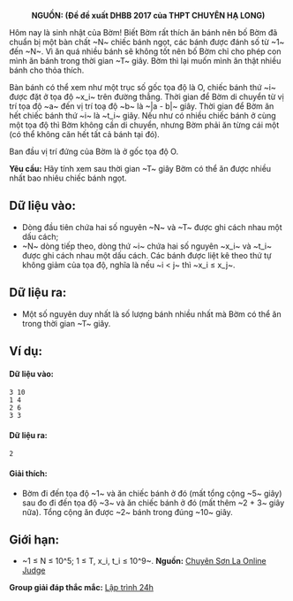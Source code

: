 **<center>NGUỒN: (Đề đề xuất DHBB 2017 của THPT CHUYÊN HẠ LONG)</center>**

Hôm nay là sinh nhật của Bờm! Biết Bờm rất thích ăn bánh nên bố Bờm đã chuẩn bị một bàn chất ~N~ chiếc bánh ngọt, các bánh được đánh số từ ~1~ đến ~N~. Vì ăn quá nhiều bánh sẽ không tốt nên bố Bờm chỉ cho phép con mình ăn bánh trong thời gian ~T~ giây. Bờm thì lại muốn mình ăn thật nhiều bánh cho thỏa thích.

Bàn bánh có thể xem như một trục số gốc tọa độ là O, chiếc bánh thứ ~i~ được đặt ở tọa độ ~x_i~ trên đường thẳng. Thời gian để Bờm di chuyển từ vị trí tọa độ ~a~ đến vị trí toạ độ ~b~ là ~|a - b|~ giây. Thời gian để Bờm ăn hết chiếc bánh thứ ~i~ là ~t_i~ giây. Nếu như có nhiều chiếc bánh ở cùng một tọa độ thì Bờm không cần di chuyển, nhưng Bờm phải ăn từng cái một (có thể không căn hết tất cả bánh tại đó).

Ban đầu vị trí đứng của Bờm là ở gốc tọa độ O.

**Yêu cầu:** Hãy tính xem sau thời gian ~T~ giây Bờm có thể ăn được nhiều nhất bao nhiêu chiếc bánh ngọt.

## Dữ liệu vào:
- Dòng đầu tiên chứa hai số nguyên ~N~ và ~T~ được ghi cách nhau một dấu cách;
- ~N~ dòng tiếp theo, dòng thứ ~i~ chứa hai số nguyên ~x_i~ và ~t_i~ được ghi cách nhau một dấu cách. Các bánh được liệt kê theo thứ tự không giảm của tọa độ, nghĩa là nếu ~i < j~ thì ~x_i ≤ x_j~.

## Dữ liệu ra:

- Một số nguyên duy nhất là số lượng bánh nhiều nhất mà Bờm có thể ăn trong thời gian ~T~ giây.

## Ví dụ:
#### Dữ liệu vào:
```
3 10
1 4
2 6
3 3
```

#### Dữ liệu ra:
```
2
```

#### Giải thích:
- Bờm đi đến tọa độ ~1~ và ăn chiếc bánh ở đó (mất tổng cộng ~5~ giây) sau đo đi đến tọa độ ~3~ và ăn chiếc bánh ở đó (mất thêm ~2 + 3~ giây nữa). Tổng cộng ăn được ~2~ bánh trong đúng ~10~ giây.

## Giới hạn:
- ~1 ≤ N ≤ 10^5; 1 ≤ T, x_i, t_i ≤ 10^9~.
**Nguồn:** [Chuyên Sơn La Online Judge](http://csloj.ddns.net/)

**Group giải đáp thắc mắc:** [Lập trình 24h](https://www.facebook.com/groups/1386904321519984)